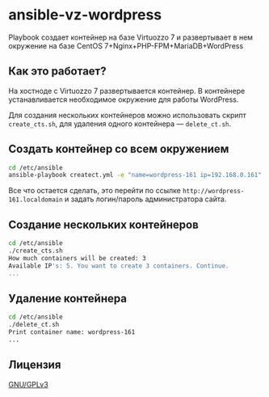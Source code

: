 ansible-vz-wordpress
====================
Playbook создает контейнер на базе Virtuozzo 7 и развертывает в нем окружение на базе CentOS 7+Nginx+PHP-FPM+MariaDB+WordPress

Как это работает?
-----------------
На хостноде с Virtuozzo 7 развертывается контейнер.
В контейнере устанавливается необходимое окружение для работы WordPress.

Для создания нескольких контейнеров можно использовать скрипт `create_cts.sh`, для удаления одного контейнера — `delete_ct.sh`.

Создать контейнер со всем окружением
------------------------------------
```bash
cd /etc/ansible
ansible-playbook createct.yml -e "name=wordpress-161 ip=192.168.0.161"
```
Все что остается сделать, это перейти по ссылке `http://wordpress-161.localdomain` и задать логин/пароль администратора сайта.

Создание нескольких контейнеров
-------------------------------
```bash
cd /etc/ansible
./create_cts.sh
How much containers will be created: 3
Available IP's: 5. You want to create 3 containers. Continue.
...
```

Удаление контейнера
-------------------
```bash
cd /etc/ansible
./delete_ct.sh
Print container name: wordpress-161
...
```

Лицензия
--------
[GNU/GPLv3](http://www.gnu.org/licenses/gpl)
